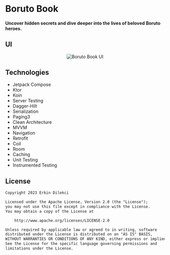 # Boruto Book

#### Uncover hidden secrets and dive deeper into the lives of beloved Boruto heroes.

## UI
<div align="center">
  <img src="https://raw.githubusercontent.com/erkindil/GithubRepositoryEdit/main/boruto.png" alt="Boruto Book UI">
</div>

## Technologies
- Jetpack Compose
- Ktor
- Koin
- Server Testing
- Dagger-Hilt
- Serialization
- Paging3
- Clean Architecture
- MVVM
- Navigation
- Retrofit
- Coil
- Room
- Caching
- Unit Testing
- Instrumented Testing

## License
```xml
Copyright 2023 Erkin Dilekci

Licensed under the Apache License, Version 2.0 (the "License");
you may not use this file except in compliance with the License.
You may obtain a copy of the License at

    http://www.apache.org/licenses/LICENSE-2.0

Unless required by applicable law or agreed to in writing, software
distributed under the License is distributed on an "AS IS" BASIS,
WITHOUT WARRANTIES OR CONDITIONS OF ANY KIND, either express or implied.
See the License for the specific language governing permissions and
limitations under the License.
```
